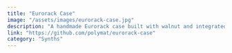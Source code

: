 ```yaml
---
title: "Eurorack Case"
image: "/assets/images/eurorack-case.jpg"
description: "A handmade Eurorack case built with walnut and integrated power distribution."
link: "https://github.com/polymat/eurorack-case"
category: "Synths"
---
```

